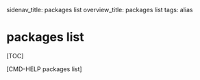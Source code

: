 sidenav_title: packages list
overview_title: packages list
tags: alias

# packages list

[TOC]

[CMD-HELP packages list]
